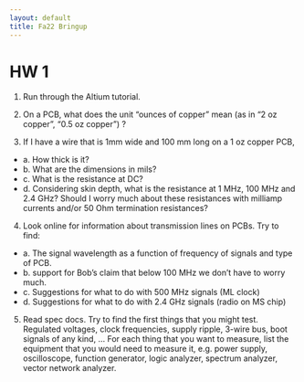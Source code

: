 ```yaml
---
layout: default
title: Fa22 Bringup
---
```


# HW 1

1. Run through the Altium tutorial. 

2. On a PCB, what does the unit “ounces of copper” mean (as in “2 oz copper”, “0.5 oz copper”) ?

3. If I have a wire that is 1mm wide and 100 mm long on a 1 oz copper PCB, 

  - a. How thick is it? 
  - b. What are the dimensions in mils? 
  - c. What is the resistance at DC? 
  - d. Considering skin depth, what is the resistance at 1 MHz, 100 MHz and 2.4 GHz? Should I worry much about these resistances with milliamp currents and/or 50 Ohm termination resistances? 



4. Look online for information about transmission lines on PCBs. Try to find: 

  - a. The signal wavelength as a function of frequency of signals and type of PCB.
  - b. support for Bob’s claim that below 100 MHz we don’t have to worry much.
  - c. Suggestions for what to do with 500 MHz signals (ML clock) 
  - d. Suggestions for what to do with 2.4 GHz signals (radio on MS chip) 

5. Read spec docs. Try to find the first things that you might test. Regulated voltages, clock frequencies, supply ripple, 3-wire bus, boot signals of any kind, … For each thing that you want to measure, list the equipment that you would need to measure it, e.g. power supply, oscilloscope, function generator, logic analyzer, spectrum analyzer, vector network analyzer. 
